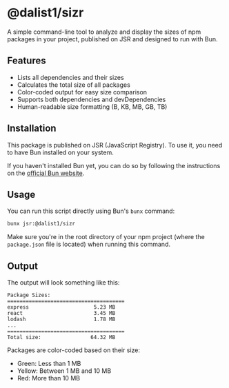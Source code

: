 # @dalist1/sizr

A simple command-line tool to analyze and display the sizes of npm packages in your project, published on JSR and designed to run with Bun.

## Features

- Lists all dependencies and their sizes
- Calculates the total size of all packages
- Color-coded output for easy size comparison
- Supports both dependencies and devDependencies
- Human-readable size formatting (B, KB, MB, GB, TB)

## Installation

This package is published on JSR (JavaScript Registry). To use it, you need to have Bun installed on your system.

If you haven't installed Bun yet, you can do so by following the instructions on the [official Bun website](https://bun.sh/).

## Usage

You can run this script directly using Bun's `bunx` command:

```bash
bunx jsr:@dalist1/sizr
```

Make sure you're in the root directory of your npm project (where the `package.json` file is located) when running this command.

## Output

The output will look something like this:

```
Package Sizes:
======================================
express                     5.23 MB
react                       3.45 MB
lodash                      1.78 MB
...
======================================
Total size:                64.32 MB
```

Packages are color-coded based on their size:
- Green: Less than 1 MB
- Yellow: Between 1 MB and 10 MB
- Red: More than 10 MB
